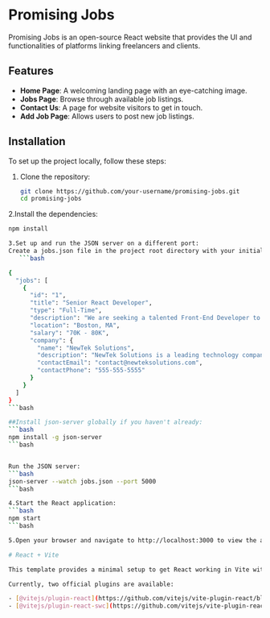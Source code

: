 
# Promising Jobs

Promising Jobs is an open-source React website that provides the UI and functionalities of platforms linking freelancers and clients.

## Features

- **Home Page**: A welcoming landing page with an eye-catching image.
- **Jobs Page**: Browse through available job listings.
- **Contact Us**: A page for website visitors to get in touch.
- **Add Job Page**: Allows users to post new job listings.

## Installation

To set up the project locally, follow these steps:

1. Clone the repository:

   ```bash
   git clone https://github.com/your-username/promising-jobs.git
   cd promising-jobs
2.Install the dependencies:
```bash
npm install

3.Set up and run the JSON server on a different port:
Create a jobs.json file in the project root directory with your initial data, for example:
   ```bash

{
  "jobs": [
    {
      "id": "1",
      "title": "Senior React Developer",
      "type": "Full-Time",
      "description": "We are seeking a talented Front-End Developer to join our team in Boston, MA. The ideal candidate will have strong skills in HTML, CSS, and JavaScript, with experience working with modern JavaScript frameworks such as React or Angular.",
      "location": "Boston, MA",
      "salary": "70K - 80K",
      "company": {
        "name": "NewTek Solutions",
        "description": "NewTek Solutions is a leading technology company specializing in web development and digital solutions. We pride ourselves on delivering high-quality products and services to our clients while fostering a collaborative and innovative work environment.",
        "contactEmail": "contact@newteksolutions.com",
        "contactPhone": "555-555-5555"
      }
    }
  ]
}
```bash

##Install json-server globally if you haven't already:
```bash
npm install -g json-server
```bash


Run the JSON server:
```bash
json-server --watch jobs.json --port 5000
```bash

4.Start the React application:
```bash
npm start
```bash

5.Open your browser and navigate to http://localhost:3000 to view the application.

# React + Vite

This template provides a minimal setup to get React working in Vite with HMR and some ESLint rules.

Currently, two official plugins are available:

- [@vitejs/plugin-react](https://github.com/vitejs/vite-plugin-react/blob/main/packages/plugin-react/README.md) uses [Babel](https://babeljs.io/) for Fast Refresh
- [@vitejs/plugin-react-swc](https://github.com/vitejs/vite-plugin-react-swc) uses [SWC](https://swc.rs/) for Fast Refresh
